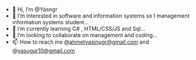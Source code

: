 - 👋 Hi, I’m @Yasngr
- 👀 I’m interested in software and information systems so I management ınformatıon systems student...
- 🌱 I’m currently learning C# , HTML/CSS/JS and Sql...
- 💞️ I’m looking to collaborate on management and coding...
- 📫 How to reach me @ahmetyasinugr@gmail.com and @yasugur10@gmail.com

<!---
Yasngr/Yasngr is a ✨ special ✨ repository because its `README.md` (this file) appears on your GitHub profile.
You can click the Preview link to take a look at your changes.
--->
